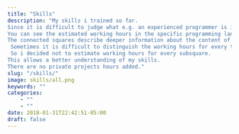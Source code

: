 ```yaml
---
title: "Skills"
description: "My skills i trained so far. 
Since it is difficult to judge what e.g. an experienced programmer is i will try to quantify it.
You can see the estimated working hours in the specific programming language or software in the first square.
The connected squares describe deeper information about the content of the working hours, like working with specific technology or library.
 Sometimes it is difficult to distinguish the working hours for every technology (as an example: while working with the robot operating system in one project one part was image processing with openCV).
 So i decided not to estimate working hours for every subsquare.
This allows a better understanding of my skills.
There are no private projects hours added."
slug: "/skills/"
image: skills/all.png
keywords: ""
categories: 
    - ""
    - ""
date: 2018-01-31T22:42:51-05:00
draft: false
---
```


